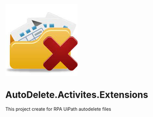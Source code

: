 ![](https://github.com/Werayootk/AutoDelete.Activites.Extensions/blob/main/images/Delete-icon.jpg)
# AutoDelete.Activites.Extensions
This project create for RPA UiPath autodelete files
